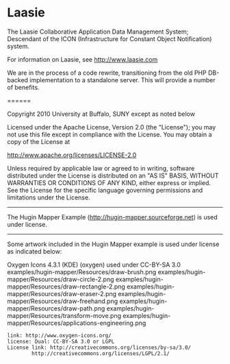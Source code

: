 Laasie
======

The Laasie Collaborative Application Data Management System; Descendant of the ICON (Infrastructure for Constant Object Notification) system.

For information on Laasie, see http://www.laasie.com

We are in the process of a code rewrite, transitioning from the old PHP DB-backed implementation to a standalone server.  This will provide a number of benefits.

======

Copyright 2010 University at Buffalo, SUNY except as noted below

Licensed under the Apache License, Version 2.0 (the "License");
you may not use this file except in compliance with the License.
You may obtain a copy of the License at

 http://www.apache.org/licenses/LICENSE-2.0

Unless required by applicable law or agreed to in writing, software
distributed under the License is distributed on an "AS IS" BASIS,
WITHOUT WARRANTIES OR CONDITIONS OF ANY KIND, either express or implied.
See the License for the specific language governing permissions and
limitations under the License.

------------------------------------------------------

The Hugin Mapper Example (http://hugin-mapper.sourceforge.net) is used under license.

------------------------------------------------------

Some artwork included in the Hugin Mapper example is used under license as indicated below:

Oxygen Icons 4.3.1 (KDE) (oxygen) used under CC-BY-SA 3.0
  examples/hugin-mapper/Resources/draw-brush.png
  examples/hugin-mapper/Resources/draw-circle-2.png
  examples/hugin-mapper/Resources/draw-rectangle-2.png
  examples/hugin-mapper/Resources/draw-eraser-2.png
  examples/hugin-mapper/Resources/draw-freehand.png
  examples/hugin-mapper/Resources/draw-path.png
  examples/hugin-mapper/Resources/transform-move.png
  examples/hugin-mapper/Resources/applications-engineering.png

	link: http://www.oxygen-icons.org/
	license: Dual: CC-BY-SA 3.0 or LGPL
	License link: http://creativecommons.org/licenses/by-sa/3.0/
			http://creativecommons.org/licenses/LGPL/2.1/
  
